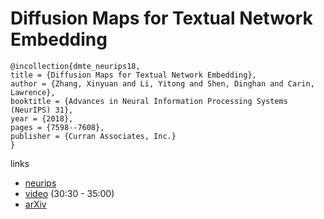 #  Diffusion Maps for Textual Network Embedding

```
@incollection{dmte_neurips18,
title = {Diffusion Maps for Textual Network Embedding},
author = {Zhang, Xinyuan and Li, Yitong and Shen, Dinghan and Carin, Lawrence},
booktitle = {Advances in Neural Information Processing Systems (NeurIPS) 31},
year = {2018},
pages = {7598--7608},
publisher = {Curran Associates, Inc.}
}
```

links
- [neurips](https://nips.cc/Conferences/2018/Schedule?showEvent=11729)
- [video](https://www.facebook.com/nipsfoundation/videos/745243882514297/) (30:30 - 35:00)
- [arXiv](https://arxiv.org/abs/1805.09906)
